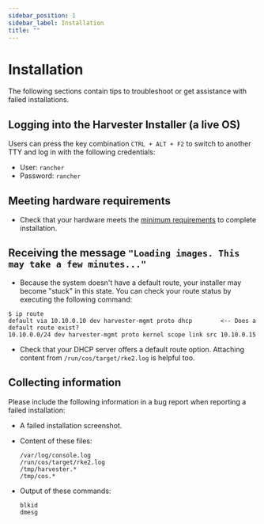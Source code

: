 ```yaml
---
sidebar_position: 1
sidebar_label: Installation
title: ""
---
```


# Installation

The following sections contain tips to troubleshoot or get assistance with failed installations.

## Logging into the Harvester Installer (a live OS)

Users can press the key combination `CTRL + ALT + F2` to switch to another TTY and log in with the following credentials:

- User: `rancher`
- Password: `rancher`

## Meeting hardware requirements

- Check that your hardware meets the [minimum requirements](../index.md#hardware-requirements) to complete installation.

## Receiving the message `"Loading images. This may take a few minutes..."`

- Because the system doesn't have a default route, your installer may become "stuck" in this state. You can check your route status by executing the following command:

```console
$ ip route
default via 10.10.0.10 dev harvester-mgmt proto dhcp        <-- Does a default route exist?
10.10.0.0/24 dev harvester-mgmt proto kernel scope link src 10.10.0.15
```

- Check that your DHCP server offers a default route option. Attaching content from `/run/cos/target/rke2.log` is helpful too.

## Collecting information

Please include the following information in a bug report when reporting a failed installation:

- A failed installation screenshot.
- Content of these files:
  
    ```
    /var/log/console.log
    /run/cos/target/rke2.log
    /tmp/harvester.*
    /tmp/cos.*
    ```

- Output of these commands:

    ```
    blkid
    dmesg
    ```
